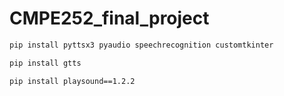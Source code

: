 # CMPE252_final_project

```bash
pip install pyttsx3 pyaudio speechrecognition customtkinter
```
```bash
pip install gtts
```
```bash
pip install playsound==1.2.2
```

